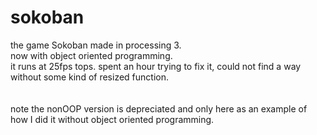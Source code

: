 # sokoban
the game Sokoban made in processing 3. <br>
now with object oriented programming. <br>
it runs at 25fps tops. spent an hour trying to fix it, could not find a way without some kind of resized function. <br>
<br><br>note the nonOOP version is depreciated and only here as an example of how I did it without object oriented programming.
